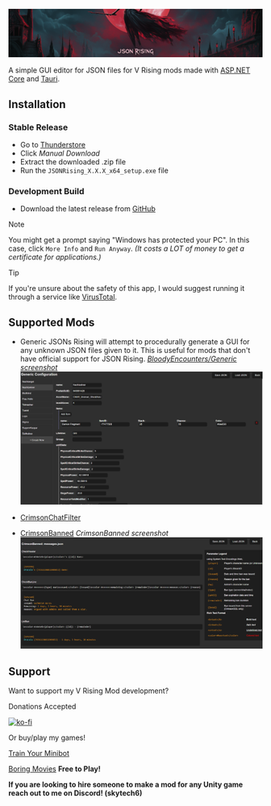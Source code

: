![JSONRising](https://raw.githubusercontent.com/CrimsonMods/JSONRising/master/.github/images/banner.png)

A simple GUI editor for JSON files for V Rising mods made with [ASP.NET Core](https://github.com/dotnet/aspnetcore) and [Tauri](https://github.com/tauri-apps/tauri).

## Installation
### Stable Release
- Go to [Thunderstore](https://thunderstore.io/c/v-rising/p/skytech6/JSONRising/)
- Click _Manual Download_
- Extract the downloaded .zip file
- Run the `JSONRising_X.X.X_x64_setup.exe` file

### Development Build
- Download the latest release from [GitHub](https://github.com/CrimsonMods/JSONRising/releases)

> [!NOTE]
> You might get a prompt saying "Windows has protected your PC". In this case, click `More Info` and `Run Anyway`. _(It costs a LOT of money to get a certificate for applications.)_

> [!TIP]
> If you're unsure about the safety of this app, I would suggest running it through a service like [VirusTotal](https://www.virustotal.com).

## Supported Mods
- Generic JSONs
Rising will attempt to procedurally generate a GUI for any unknown JSON files given to it. This is useful for mods that don't have official support for JSON Rising.
_[BloodyEncounters/Generic screenshot](https://thunderstore.io/c/v-rising/p/Trodi/BloodyEncounters/)_
![GenericScreenshhot](https://raw.githubusercontent.com/CrimsonMods/JSONRising/master/.github/images/screenshots/generic.png)

- [CrimsonChatFilter](https://thunderstore.io/c/v-rising/p/skytech6/CrimsonChatFilter/)

- [CrimsonBanned](https://thunderstore.io/c/v-rising/p/skytech6/CrimsonBanned/)
_CrimsonBanned screenshot_
![CrimsonBannedScreenshot](https://raw.githubusercontent.com/CrimsonMods/JSONRising/master/.github/images/screenshots/banned_2.png)

## Support

Want to support my V Rising Mod development? 

Donations Accepted

[![ko-fi](https://ko-fi.com/img/githubbutton_sm.svg)](https://ko-fi.com/skytech6)

Or buy/play my games! 

[Train Your Minibot](https://store.steampowered.com/app/713740/Train_Your_Minibot/) 

[Boring Movies](https://store.steampowered.com/app/1792500/Boring_Movies/) **Free to Play!**

**If you are looking to hire someone to make a mod for any Unity game reach out to me on Discord! (skytech6)**